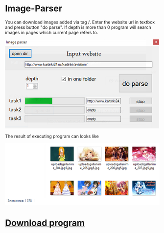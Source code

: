 # Image-Parser

You can download images added via tag /<img>. Enter the website url in textbox and press button "do parse". If depth is more than 0 program will search images in pages which current page refers to.

![](Screenshots/progscr.png)

The result of executing program can looks like

![](Screenshots/resultsscr.png)

# [Download program](/ImgParser/bin/Debug/ImgParser.exe?raw=true)
